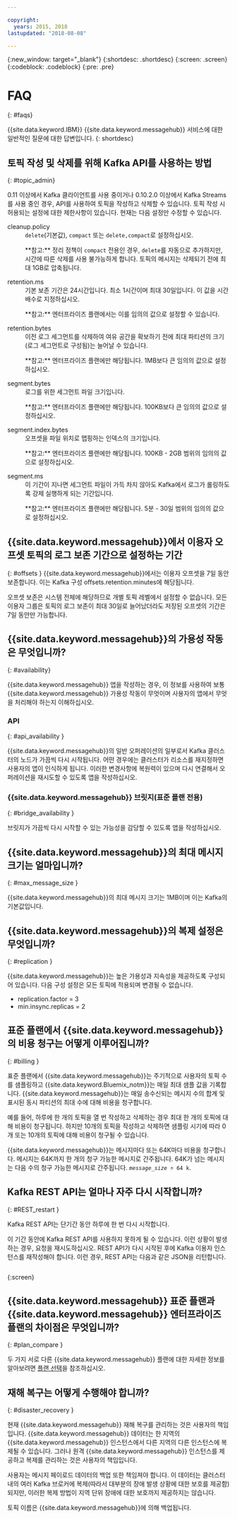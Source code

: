 ```yaml
---

copyright:
  years: 2015, 2018
lastupdated: "2018-08-08"

---
```


{:new_window: target="_blank"}
{:shortdesc: .shortdesc}
{:screen: .screen}
{:codeblock: .codeblock}
{:pre: .pre}

# FAQ
{: #faqs}

{{site.data.keyword.IBM}} {{site.data.keyword.messagehub}} 서비스에 대한 일반적인 질문에 대한 답변입니다.
{: shortdesc}

<!--17/10/17 - Karen: same info duplicated at messagehub104 -->
## 토픽 작성 및 삭제를 위해 Kafka API를 사용하는 방법
{: #topic_admin}

0.11 이상에서 Kafka 클라이언트를 사용 중이거나 0.10.2.0 이상에서 Kafka Streams를 사용 중인 경우, API를 사용하여 토픽을 작성하고 삭제할 수 있습니다. 토픽 작성 시 허용되는 설정에 대한 제한사항이 있습니다. 현재는 다음 설정만 수정할 수 있습니다.

<dl>
<dt>cleanup.policy</dt>
<dd><code>delete</code>(기본값), <code>compact</code> 또는 <code>delete,compact</code>로 설정하십시오.
<p>**참고:**
정리 정책이 <code>compact</code> 전용인 경우, <code>delete</code>를 자동으로 추가하지만, 시간에 따른 삭제를 사용 불가능하게 합니다. 토픽의 메시지는 삭제되기 전에 최대 1GB로 압축됩니다.</p>
</dd>

<dt>retention.ms</dt>
<dd>기본 보존 기간은 24시간입니다. 최소 1시간이며 최대 30일입니다. 이 값을 시간 배수로 지정하십시오.

<p>**참고:**
엔터프라이즈 플랜에서는 이를 임의의 값으로 설정할 수 있습니다.</p>
</dd>

<dt>retention.bytes</dt>
<dd>이전 로그 세그먼트를 삭제하여 여유 공간을 확보하기 전에 최대 파티션의 크기(로그 세그먼트로 구성됨)는 늘어날 수 있습니다.

<p>**참고:**
엔터프라이즈 플랜에만 해당됩니다. 1MB보다 큰 임의의 값으로 설정하십시오.</p>
</dd>

<dt>segment.bytes</dt>
<dd>로그를 위한 세그먼트 파일 크기입니다.

<p>**참고:**
엔터프라이즈 플랜에만 해당됩니다. 100KB보다 큰 임의의 값으로 설정하십시오.</p>
</dd>

<dt>segment.index.bytes</dt>
<dd>오프셋을 파일 위치로 맵핑하는 인덱스의 크기입니다. 

<p>**참고:**
엔터프라이즈 플랜에만 해당됩니다. 100KB - 2GB 범위의 임의의 값으로 설정하십시오.</p>
</dd>

<dt>segment.ms</dt>
<dd>이 기간이 지나면 세그먼트 파일이 가득 차지 않아도 Kafka에서 로그가 롤링하도록 강제 실행하게 되는 기간입니다. 

<p>**참고:**
엔터프라이즈 플랜에만 해당됩니다. 5분 - 30일 범위의 임의의 값으로 설정하십시오.</p>
</dd>
</dl>


## {{site.data.keyword.messagehub}}에서 이용자 오프셋 토픽의 로그 보존 기간으로 설정하는 기간
{: #offsets }
{{site.data.keyword.messagehub}}에서는 이용자 오프셋을 7일 동안 보존합니다. 이는 Kafka 구성 offsets.retention.minutes에 해당됩니다. 

오프셋 보존은 시스템 전체에 해당하므로 개별 토픽 레벨에서 설정할 수 없습니다. 모든 이용자 그룹은 토픽의 로그 보존이 최대 30일로 늘어났더라도 저장된 오프셋의 기간은 7일 동안만 가능합니다. 

## {{site.data.keyword.messagehub}}의 가용성 작동은 무엇입니까?
{: #availability}

{{site.data.keyword.messagehub}} 앱을 작성하는 경우, 이 정보를 사용하여 보통 {{site.data.keyword.messagehub}} 가용성 작동이 무엇이며 사용자의 앱에서 무엇을 처리해야 하는지 이해하십시오.

### API
{: #api_availability }

{{site.data.keyword.messagehub}}의 일반 오퍼레이션의 일부로서 Kafka 클러스터의 노드가 가끔씩 다시 시작됩니다.
어떤 경우에는 클러스터가 리소스를 재지정하면 사용자의 앱이 인식하게 됩니다. 이러한 변경사항에 복원력이 있으며
다시 연결해서 오퍼레이션을 재시도할 수 있도록 앱을 작성하십시오.

### {{site.data.keyword.messagehub}} 브릿지(표준 플랜 전용)
{: #bridge_availability }

브릿지가 가끔씩 다시 시작할 수 있는 가능성을 감당할 수 있도록 앱을 작성하십시오.

## {{site.data.keyword.messagehub}}의 최대 메시지 크기는 얼마입니까? 
{: #max_message_size }

{{site.data.keyword.messagehub}}의 최대 메시지 크기는 1MB이며 이는 Kafka의 기본값입니다. 

## {{site.data.keyword.messagehub}}의 복제 설정은 무엇입니까? 
{: #replication }

{{site.data.keyword.messagehub}}는 높은 가용성과 지속성을 제공하도록 구성되어 있습니다.
다음 구성 설정은 모든 토픽에 적용되며 변경될 수 없습니다.
* replication.factor = 3
* min.insync.replicas = 2

## 표준 플랜에서 {{site.data.keyword.messagehub}}의 비용 청구는 어떻게 이루어집니까? 
{: #billing }

표준 플랜에서 {{site.data.keyword.messagehub}}는 주기적으로 사용자의 토픽 수를 샘플링하고 {{site.data.keyword.Bluemix_notm}}는 매일 최대 샘플 값을 기록합니다. {{site.data.keyword.messagehub}}는 매일 송수신되는 메시지 수의 합계 및 표시된 동시 파티션의 최대 수에 대해 비용을 청구합니다.

예를 들어, 하루에 한 개의 토픽을 열 번 작성하고 삭제하는 경우 최대 한 개의 토픽에 대해 비용이 청구됩니다. 하지만 10개의 토픽을 작성하고 삭제하면 샘플링 시기에 따라 0개 또는 10개의 토픽에 대해 비용이 청구될 수 있습니다.

{{site.data.keyword.messagehub}}는 메시지마다 또는 64K마다 비용을 청구합니다. 메시지는 64K까지 한 개의 청구 가능한 메시지로 간주됩니다. 64K가 넘는 메시지는 다음 수의 청구 가능한 메시지로 간주됩니다. <code><var class="keyword varname">message_size</var> &divide; 64 k</code>.

<!--12/04/18 - Karen: same info duplicated at messagehub057 -->
## Kafka REST API는 얼마나 자주 다시 시작합니까? 
{: #REST_restart }

Kafka REST API는 단기간 동안 하루에 한 번 다시 시작합니다. 

이 기간 동안에 Kafka REST API를
사용하지 못하게 될 수 있습니다. 이런 상황이 발생하는 경우, 요청을 재시도하십시오. REST API가 다시 시작된 후에
Kafka 이용자 인스턴스를 재작성해야 합니다. 이런 경우, REST API는 다음과 같은 JSON을 리턴합니다.

```'{"error_code":40403,"message":"Consumer instance not found."}'
```
{:screen}

## {{site.data.keyword.messagehub}} 표준 플랜과 {{site.data.keyword.messagehub}} 엔터프라이즈 플랜의 차이점은 무엇입니까?
{: #plan_compare }

두 가지 서로 다른 {{site.data.keyword.messagehub}} 플랜에 대한 자세한 정보를 알아보려면 [플랜 선택](/docs/services/EventStreams/eventstreams085.html)을 참조하십시오. 

## 재해 복구는 어떻게 수행해야 합니까?
{: #disaster_recovery }

현재 {{site.data.keyword.messagehub}} 재해 복구를 관리하는 것은 사용자의 책임입니다. {{site.data.keyword.messagehub}} 데이터는 한 지역의 {{site.data.keyword.messagehub}} 인스턴스에서 다른 지역의 다른 인스턴스에 복제될 수 있습니다. 그러나 원격 {{site.data.keyword.messagehub}} 인스턴스를 제공하고 복제를 관리하는 것은 사용자의 책임입니다. 

사용자는 메시지 페이로드 데이터의 백업 또한 책임져야 합니다. 이 데이터는 클러스터 내의 여러 Kafka 브로커에 복제(따라서 대부분의 장애 발생 상황에 대한 보호를 제공함)되지만, 이러한 복제 방법이 지역 단위 장애에 대한 보호까지 제공하지는 않습니다.  

토픽 이름은 {{site.data.keyword.messagehub}}에 의해 백업됩니다. 















